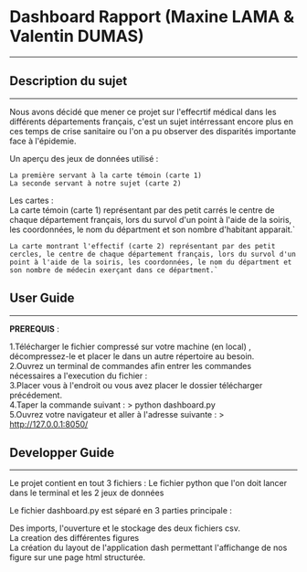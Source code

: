 # Dashboard Rapport (Maxine LAMA & Valentin DUMAS)
------------------------------------------

## Description du sujet 
-----------------------

Nous avons décidé que mener ce projet sur l'effecrtif médical dans les différents départements français, c'est un sujet intérressant encore plus en ces temps de crise sanitaire ou l'on a pu observer des disparités importante face à l'épidemie.

  Un aperçu des jeux de données utilisé :  
  
    La première servant à la carte témoin (carte 1)   
    La seconde servant à notre sujet (carte 2)    
    
  Les cartes :  
    La carte témoin (carte 1) représentant par des petit carrés le centre de chaque département français, lors du survol d'un point à l'aide de la soiris, les coordonnées, le nom du départment et son nombre d'habitant apparait.`  
      
    La carte montrant l'effectif (carte 2) représentant par des petit cercles, le centre de chaque département français, lors du survol d'un point à l'aide de la soiris, les coordonnées, le nom du départment et son nombre de médecin exerçant dans ce départment.`  
    
    
## User Guide
-----------------------

__PREREQUIS__ :   

1.Télécharger le fichier compressé sur votre machine (en local) , décompressez-le et placer le dans un autre répertoire au besoin.  
2.Ouvrez un terminal de commandes afin entrer les commandes nécessaires a l'execution du fichier  :  
3.Placer vous à l'endroit ou vous avez placer le dossier télécharger précédement.  
4.Taper la commande suivant : > python dashboard.py   
5.Ouvrez votre navigateur et aller à l'adresse suivante : > http://127.0.0.1:8050/  


## Developper Guide
-----------------------


Le projet contient en tout 3 fichiers : Le fichier python que l'on doit lancer dans le terminal et les 2 jeux de données

Le fichier dashboard.py est séparé en 3 parties principale :  
  
  Des imports, l'ouverture et le stockage des deux fichiers csv.      
  La creation des différentes figures  
  La création du layout de l'application dash permettant l'affichange de nos figure sur une page html structurée.  
  
